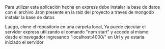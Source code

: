 Para utilizar esta aplicación hecha en express debe instalar la base de datos con el archivo Json presente en la raíz del proyecto a traves de mongodb instalar la base de datos

Luego, clone el repositorio en una carpeta local, Ya puede ejecutar el servidor express utilizando el comando "npm start" y accede al mismo desde el navegador ingresando "localhost:4000/" en Url y ya estaria iniciado el servidor
